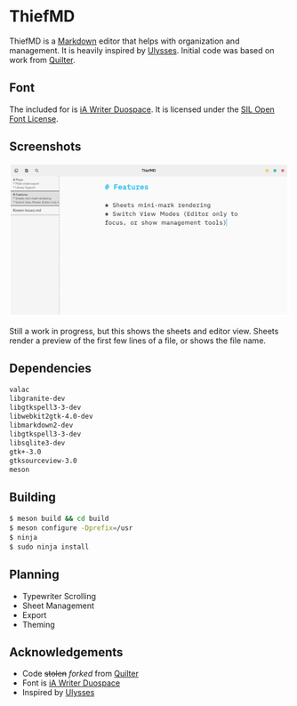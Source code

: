 # ThiefMD

ThiefMD is a [Markdown](https://en.wikipedia.org/wiki/Markdown) editor that helps with organization and management.  It is heavily inspired by [Ulysses](https://ulysses.app).  Initial code was based on work from [Quilter](https://github.com/lainsce/quilter).

## Font

The included for is [iA Writer Duospace](https://github.com/iaolo/iA-Fonts).  It is licensed under the [SIL Open Font License](data/font/LICENSE.md).

## Screenshots

![](screenshots/work_in_progress.png)

Still a work in progress, but this shows the sheets and editor view.  Sheets render a preview of the first few lines of a file, or shows the file name.

## Dependencies

```
valac
libgranite-dev
libgtkspell3-3-dev
libwebkit2gtk-4.0-dev
libmarkdown2-dev
libgtkspell3-3-dev
libsqlite3-dev
gtk+-3.0
gtksourceview-3.0
meson
```

## Building

```bash
$ meson build && cd build
$ meson configure -Dprefix=/usr
$ ninja
$ sudo ninja install
```

## Planning

 * Typewriter Scrolling
 * Sheet Management
 * Export
 * Theming

## Acknowledgements

* Code <s>stolen</s> *forked* from [Quilter](https://github.com/lainsce/quilter)
* Font is [iA Writer Duospace](https://github.com/iaolo/iA-Fonts)
* Inspired by [Ulysses](https://ulyssesapp.com/)
